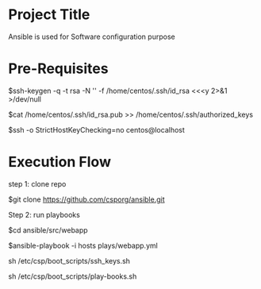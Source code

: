 Project Title
========================
Ansible is used for Software configuration purpose


 Pre-Requisites
===============================
 $ssh-keygen -q -t rsa -N '' -f /home/centos/.ssh/id_rsa <<<y 2>&1 >/dev/null

 $cat /home/centos/.ssh/id_rsa.pub >> /home/centos/.ssh/authorized_keys

 $ssh -o StrictHostKeyChecking=no centos@localhost


Execution Flow
======================

step 1: clone repo

$git clone https://github.com/csporg/ansible.git

Step 2: run playbooks

$cd ansible/src/webapp

$ansible-playbook -i hosts plays/webapp.yml



sh /etc/csp/boot_scripts/ssh_keys.sh


sh /etc/csp/boot_scripts/play-books.sh


